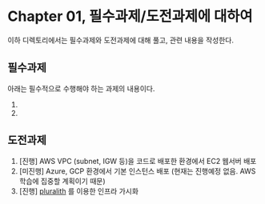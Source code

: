 # Chapter 01, 필수과제/도전과제에 대하여

이하 디렉토리에서는 필수과제와 도전과제에 대해 풀고, 관련 내용을 작성한다.

## 필수과제

아래는 필수적으로 수행해야 하는 과제의 내용이다.

1.
2.

## 도전과제

1. [진행] AWS VPC (subnet, IGW 등)을 코드로 배포한 환경에서 EC2 웹서버 배포
2. [미진행] Azure, GCP 환경에서 기본 인스턴스 배포 (현재는 진행예정 없음. AWS 학습에 집중할 계획이기 때문)
3. [진행] [pluralith](https://www.pluralith.com/) 를 이용한 인프라 가시화
